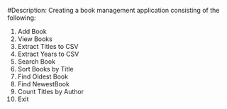 #Description: Creating a book management application consisting of the following:

1. Add Book
2. View Books
3. Extract Titles to CSV
4. Extract Years to CSV
5. Search Book
6. Sort Books by Title
7. Find Oldest Book
8. Find NewestBook
9. Count Titles by Author
10. Exit
